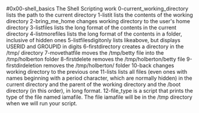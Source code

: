 #0x00-shell_basics
The Shell Scripting work
0-current_working_directory lists the path to the current directory
1-listit lists the contents of the working directory
2-bring_me_home changes working directory to the user's home directory
3-listfiles lists the long format of the contents in the current directory
4-listmorefiles lists the long format of the contents in a folder, inclusive of hidden ones
5-listfilesdigitonly lists likeabove, but displays USERID and GROUPID in digits
6-firstdirectory creates a directory in the /tmp/ directory
7-movethatfile moves the /tmp/betty file into the /tmp/holberton folder
8-firstdelete removes the /tmp/holberton/betty file
9-firstdirdeletion removes the /tmp/holberton/ folder
10-back changes working directory to the previous one
11-lists lists all files (even ones with names beginning with a period character, which are normally hidden) in the current directory and the parent of the working directory and the /boot directory (in this order), in long format.
12-file_type is a script that prints the type of the file named iamafile. The file iamafile will be in the /tmp directory when we will run your script.
